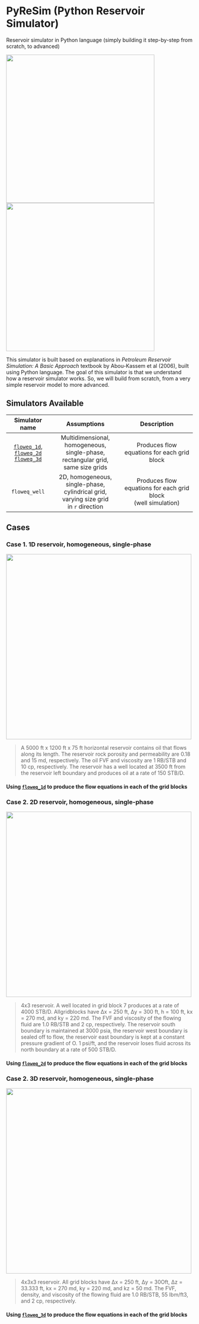 # PyReSim (Python Reservoir Simulator)

Reservoir simulator in Python language (simply building it step-by-step from scratch, to advanced)

<div>
<img src="https://user-images.githubusercontent.com/51282928/85827088-bb6f1300-b7af-11ea-9a1f-eed08adddaff.png" width="400"/><img src="https://user-images.githubusercontent.com/51282928/88214648-b5703300-cc84-11ea-820c-baf233353647.png" width="400"/>
</div>

This simulator is built based on explanations in *Petroleum Reservoir Simulation: A Basic Approach* textbook by Abou-Kassem et al (2006), built using Python language. The goal of this simulator is that we understand how a reservoir simulator works. So, we will build from scratch, from a very simple reservoir model to more advanced.

## Simulators Available

|Simulator name|Assumptions|Description|
|:--:|:--:|:--:|
|[`floweq_1d`](https://github.com/yohanesnuwara/pyresim/blob/master/simulators/floweq_1d.py),<br>[`floweq_2d`](https://github.com/yohanesnuwara/pyresim/blob/master/simulators/floweq_2d.py)<br>[`floweq_3d`](https://github.com/yohanesnuwara/pyresim/blob/master/simulators/floweq_3d.py)|Multidimensional, homogeneous,<br> single-phase, rectangular grid,<br> same size grids|Produces flow equations for each grid block|
|`floweq_well`|2D, homogeneous, single-phase,<br> cylindrical grid, varying size grid<br> in `r` direction|Produces flow equations for each grid block<br> (well simulation)|

## Cases

### Case 1. 1D reservoir, homogeneous, single-phase

<div>
<img src="https://user-images.githubusercontent.com/51282928/88264056-526ab480-ccf5-11ea-9cd0-622b6a57af6b.png" width="500"/>
</div>

> A 5000 ft x 1200 ft x 75 ft horizontal reservoir contains oil that flows
along its length. The reservoir rock porosity and permeability are 0.18 and 15 md,
respectively. The oil FVF and viscosity are 1 RB/STB and 10 cp, respectively. The
reservoir has a well located at 3500 ft from the reservoir left boundary and
produces oil at a rate of 150 STB/D. 

#### Using [`floweq_1d`](https://github.com/yohanesnuwara/pyresim/blob/master/simulators/floweq_1d.py) to produce the flow equations in each of the grid blocks

### Case 2. 2D reservoir, homogeneous, single-phase

<div>
<img src="https://user-images.githubusercontent.com/51282928/88287885-28c58380-cd1d-11ea-915a-80a7bae7df72.png" width="500"/>
</div>

> 4x3 reservoir. A well located in grid block 7 produces at a rate of 4000
STB/D. AIIgridblocks have Δx = 250 ft, Δy = 300 ft, h = 100 ft, kx = 270 md,
and ky = 220 md. The FVF and viscosity of the flowing fluid are 1.0 RB/STB and 2
cp, respectively. The reservoir south boundary is maintained at 3000 psia, the
reservoir west boundary is sealed off to flow, the reservoir east boundary is kept
at a constant pressure gradient of O. 1 psi/ft, and the reservoir loses fluid across its
north boundary at a rate of 500 STB/D.

#### Using [`floweq_2d`](https://github.com/yohanesnuwara/pyresim/blob/master/simulators/floweq_2d.py) to produce the flow equations in each of the grid blocks

### Case 2. 3D reservoir, homogeneous, single-phase

<div>
<img src="https://user-images.githubusercontent.com/51282928/88464930-d638c280-cee8-11ea-8014-59c010afd95b.png" width="500"/>
</div>

> 4x3x3 reservoir. All grid blocks have
Δx = 250 ft, Δy = 30Oft, Δz = 33.333 ft, kx = 270 md, ky = 220 md, and kz = 50 md.
The FVF, density, and viscosity of the flowing fluid are 1.0 RB/STB, 55 Ibm/ft3,
and 2 cp, respectively.

#### Using [`floweq_3d`](https://github.com/yohanesnuwara/pyresim/blob/master/simulators/floweq_3d.py) to produce the flow equations in each of the grid blocks
